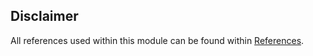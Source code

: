 ## Disclaimer
All references used within this module can be found within [References](../week_3/module-references.md).
